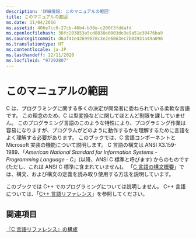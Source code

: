 ```yaml
---
description: '詳細情報: このマニュアルの範囲'
title: このマニュアルの範囲
ms.date: 11/04/2016
ms.assetid: 406e7cc0-27cb-46b4-b38e-c200f3fddafd
ms.openlocfilehash: 38fc203853a5cd8830e0003de3e9a51e30476ba9
ms.sourcegitcommit: d6af41e42699628c3e2e6063ec7b03931a49a098
ms.translationtype: HT
ms.contentlocale: ja-JP
ms.lasthandoff: 12/11/2020
ms.locfileid: "97292807"
---
```

# <a name="scope-of-this-manual"></a>このマニュアルの範囲

C は、プログラミングに関する多くの決定が開発者に委ねられている柔軟な言語です。 この理念のため、C は型変換などに関してほとんど制限を課していません。 このプログラミング言語のこのような特性により、プログラミング作業は容易になりますが、プログラムがどのように動作するかを理解するために言語をよく理解する必要があります。 このブックでは、C 言語コンポーネントと Microsoft 実装の機能について説明します。 C 言語の構文は ANSI X3.159-1989、「*American National Standard for Information Systems - Programming Language - C*」(以降、ANSI C 標準と呼びます) からのものです (ただし、これは ANSI C 標準に含まれていません)。 「[C 言語の構文概要](../c-language/c-language-syntax-summary.md)」では、構文、および構文の定義を読み取り使用する方法を説明しています。

このブックでは C++ でのプログラミングについては説明しません。 C++ 言語については、「[C++ 言語リファレンス](../cpp/cpp-language-reference.md)」を参照してください。

## <a name="see-also"></a>関連項目

[『C 言語リファレンス』の構成](../c-language/organization-of-the-c-language-reference.md)
